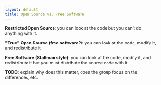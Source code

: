 ```yaml
---
layout: default
title: Open Source vs. Free Software
---
```


**Restricted Open Source**: you can look at the code but you can't do anything with it.

**"True" Open Source (free software?)**: you can look at the code, modify it, and redistribute it

**Free Software (Stallman style)**: you can look at the code, modify it, and redistribute it but you must distribute the source code with it.

**TODO**: explain why does this matter, does the group focus on the differences, etc.
